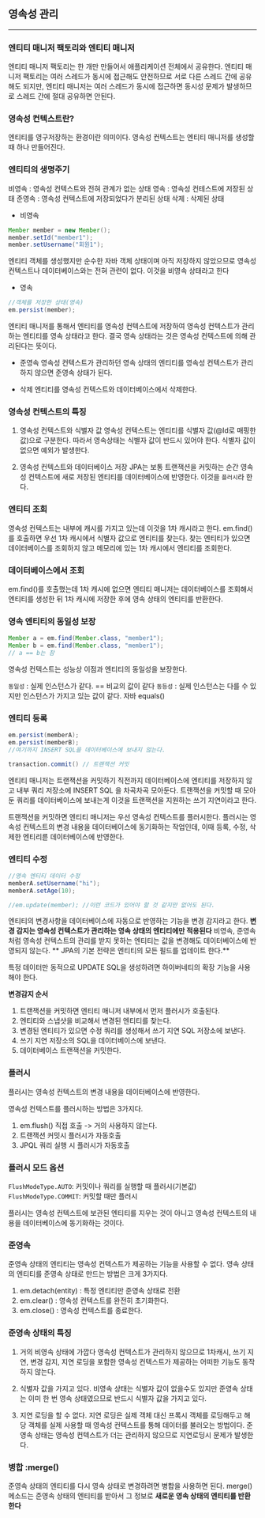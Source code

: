 ## 영속성 관리

---

### 엔티티 매니저 팩토리와 엔티티 매니저
엔티티 매니저 팩토리는 한 개만 만들어서 애플리케이션 전체에서 공유한다.
엔티티 매니저 팩토리는 여러 스레드가 동시에 접근해도 안전하므로 서로 다른
스레드 간에 공유해도 되지만, 엔티티 매니저는 여러 스레드가 동시에 접근하면 동시성
문제가 발생하므로 스레드 간에 절대 공유하면 안된다.

### 영속성 컨텍스트란?
엔티티를 영구저장하는 환경이란 의미이다. 영속성 컨텍스트는 엔티티 매니저를 생성할 때 하나 만들어진다.

### 엔티티의 생명주기
비영속 : 영속성 컨텍스트와 전혀 관계가 없는 상태
영속 : 영속성 컨테스트에 저장된 상태
준영속 : 영속성 컨텍스트에 저장되었다가 분리된 상태
삭제 : 삭제된 상태

- 비영속
```java
Member member = new Member();
member.setId("member1");
member.setUsername("회원1");
```

엔티티 객체를 생성했지만 순수한 자바 객체 상태이며 아직 저장하지 않았으므로 영속성 컨텍스트나
데이터베이스와는 전혀 관련이 없다. 이것을 비영속 상태라고 한다

- 영속
```java
//객체를 저장한 상태(영속)
em.persist(member);
```

엔티티 매니저를 통해서 엔티티를 영속성 컨텍스트에 저장하여 영속성 컨텍스트가
관리하는 엔티티를 영속 상태라고 한다. 결국 영속 상태라는 것은 영속성 컨텍스트에 의해
관리된다는 뜻이다.

- 준영속
영속성 컨텍스트가 관리하던 영속 상태의 엔티티를 영속성 컨텍스트가 관리하지 않으면 준영속 상태가 된다.

- 삭제
엔티티를 영속성 컨텍스트와 데이터베이스에서 삭제한다.


### 영속성 컨텍스트의 특징

1) 영속성 컨텍스트와 식별자 값
영속성 컨텍스트는 엔티티를 식별자 값(@Id로 매핑한 값)으로 구분한다. 따라서 영속상태는 식별자 값이 반드시 있어야 한다.
식별자 값이 없으면 예외가 발생한다.

2) 영속성 컨텍스트와 데이터베이스 저장
JPA는 보통 트랜잭션을 커밋하는 순간 영속성 컨텍스트에 새로 저장된 엔티티를 데이터베이스에 반영한다. 
이것을 `플러시`라 한다.

### 엔티티 조회
영속성 컨텍스트는 내부에 캐시를 가지고 있는데 이것을 1차 캐시라고 한다.
em.find()를 호출하면 우선 1차 캐시에서 식별자 값으로 엔티티를 찾는다. 찾는 엔티티가 있으면
데이터베이스를 조회하지 않고 메모리에 있는 1차 캐시에서 엔티티를 조회한다.

### 데이터베이스에서 조회
em.find()를 호출했는데 1차 캐시에 없으면 엔티티 매니저는 데이터베이스를 조회해서 엔티티를 생성한 뒤
1차 캐시에 저장한 후에 영속 상태의 엔티티를 반환한다.

### 영속 엔티티의 동일성 보장
```java
Member a = em.find(Member.class, "member1");
Member b = em.find(Member.class, "member1");
// a == b는 참
```
영속성 컨텍스트는 성능상 이점과 엔티티의 동일성을 보장한다.

`동일성` : 실제 인스턴스가 같다. == 비교의 값이 같다
`동등성` : 실제 인스턴스는 다를 수 있지만 인스턴스가 가지고 있는 값이 같다. 자바 equals()

### 엔티티 등록

```java
em.persist(memberA);
em.persist(memberB);
//여기까지 INSERT SQL을 데이터베이스에 보내지 않는다.

transaction.commit() // 트랜잭션 커밋
```

엔티티 매니저는 트랜잭션을 커밋하기 직전까지 데이터베이스에 엔티티를 저장하지 않고 내부 쿼리 저장소에 INSERT SQL
을 차곡차곡 모아둔다. 트랜잭션을 커밋할 때 모아둔 쿼리를 데이터베이스에 보내는게 이것을 트랜잭션을 지원하는
쓰기 지연이라고 한다. 

트랜잭션을 커밋하면 엔티티 매니저는 우선 영속성 컨텍스트를 플러시한다.
플러시는 영속성 컨텍스트의 변경 내용을 데이터베이스에 동기화하는 작업인데, 이때 등록, 수정, 삭제한
엔티리륻 데이터베이스에 반영한다.

### 엔티티 수정

```java
//영속 엔티티 데이터 수정
memberA.setUsername("hi");
memberA.setAge(10);

//em.update(member); //이런 코드가 있어야 할 것 같지만 없어도 된다.
```

엔티티의 변경사항을 데이터베이스에 자동으로 반영하는 기능을 변경 감지라고 한다.
**변경 감지는 영속성 컨텍스트가 관리하는 영속 상태의 엔티티에만 적용된다**
비영속, 준영속처럼 영속성 컨텍스트의 관리를 받지 못하는 엔티티는 값을 변경해도 
데이터베이스에 반영되지 않는다.
** JPA의 기본 전략은 엔티티의 모든 필드를 업데이트 한다.**

특정 데이터만 동적으로 UPDATE SQL을 생성하려면 하이버네티의 확장 기능을 사용해야 한다.

**변경감지 순서** 
1. 트랜잭션을 커밋하면 엔티티 매니저 내부에서 먼저 플러시가 호출된다.
2. 엔티티와 스냅샷을 비교해서 변경된 엔티티를 찾는다.
3. 변경된 엔티티가 있으면 수정 쿼리를 생성해서 쓰기 지연 SQL 저장소에 보낸다.
4. 쓰기 지연 저장소의 SQL을 데이터베이스에 보낸다.
5. 데이터베이스 트랜잭션을 커밋한다.



### 플러시
플러시는 영속성 컨텍스트의 변경 내용을 데이터베이스에 반영한다.

영속성 컨텍스트를 플러시하는 방법은 3가지다.
1) em.flush() 직접 호출 -> 거의 사용하지 않는다.
2) 트랜잭션 커밋시 플러시가 자동호출
3) JPQL 쿼리 실행 시 플러시가 자동호출

### 플러시 모드 옵션

`FlushModeType.AUTO`: 커밋이나 쿼리를 실행할 때 플러시(기본값)
`FlushModeType.COMMIT`: 커밋할 때만 플러시

플러시는 영속성 컨텍스트에 보관된 엔티티를 지우는 것이 아니고 영속성 컨텍스트의 내용을
데이터베이스에 동기화하는 것이다.

### 준영속
준영속 상태의 엔티티는 영속성 컨텍스트가 제공하는 기능을 사용할 수 없다.
영속 상태의 엔티티를 준영속 상태로 만드는 방법은 크게 3가지다.
1) em.detach(entity) : 특정 엔티티만 준영속 상태로 전환
2) em.clear() : 영속성 컨텍스트를 완전히 초기화한다.
3) em.close() : 영속성 컨텍스트를 종료한다.


### 준영속 상태의 특징
1) 거의 비영속 상태에 가깝다
영속성 컨텍스트가 관리하지 않으므로 1차캐시, 쓰기 지연, 변경 감지, 지연 로딩을 포함한
영속성 컨텍스트가 제공하는 어떠한 기능도 동작하지 않는다.


2) 식별자 값을 가지고 있다.
비영속 상태는 식별자 값이 없을수도 있지만 준영속 상태는 이미 한 번 영속 상태였으므로 
반드시 식별자 값을 가지고 있다.

3) 지연 로딩을 할 수 없다.
지연 로딩은 실제 객체 대신 프록시 객체를 로딩해두고 해당 객체를 실제 사용할 때
영속성 컨텍스트를 통해 데이터를 불러오는 방법이다. 준영속 상태는
영속성 컨텍스트가 더는 관리하지 않으므로 지연로딩시 문제가 발생한다.

### 병합 :merge()
준영속 상태의 엔티티를 다시 영속 상태로 변경하려면 병합을 사용하면 된다.
merge() 메소드는 준영속 상태의 엔티티를 받아서 그 정보로 **새로운 영속 상태의 엔티티를 반환한다**
